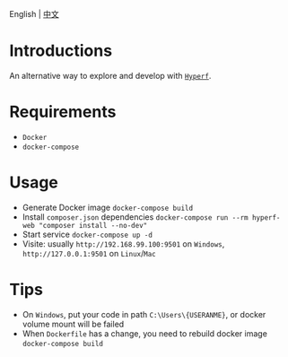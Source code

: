 English | [中文](./README-CN.md)

# Introductions

An alternative way to explore and develop with [`Hyperf`](https://github.com/hyperf/hyperf).

# Requirements

 - `Docker`
 - `docker-compose`

# Usage

- Generate Docker image `docker-compose build`
- Install `composer.json` dependencies `docker-compose run --rm hyperf-web "composer install --no-dev"`
- Start service `docker-compose up -d`
- Visite: usually `http://192.168.99.100:9501` on `Windows`, `http://127.0.0.1:9501` on `Linux`/`Mac`

# Tips

- On `Windows`, put your code in path `C:\Users\{USERANME}`, or docker volume mount will be failed
- When `Dockerfile` has a change, you need to rebuild docker image `docker-compose build`
